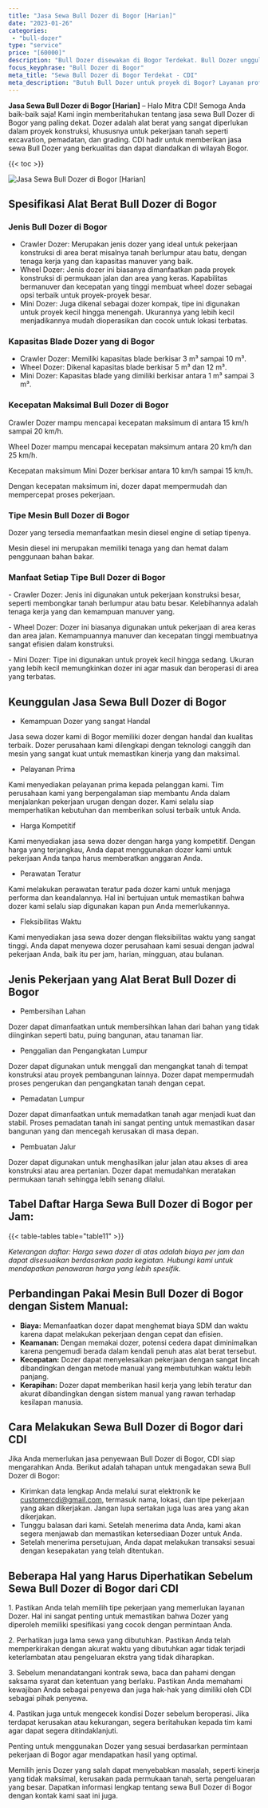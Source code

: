 ```yaml
---
title: "Jasa Sewa Bull Dozer di Bogor [Harian]"
date: "2023-01-26"
categories:
 - "bull-dozer"
type: "service"
price: "[60000]"
description: "Bull Dozer disewakan di Bogor Terdekat. Bull Dozer unggulan untuk kebutuhan proyek konstruksi dengan performa superior. Segera konsultasikan kebutuhan Anda."
focus_keyphrase: "Bull Dozer di Bogor"
meta_title: "Sewa Bull Dozer di Bogor Terdekat - CDI"
meta_description: "Butuh Bull Dozer untuk proyek di Bogor? Layanan profesional kami siap melayani dengan harga kompetitif. Segera hubungi kami."
---
```


**Jasa Sewa Bull Dozer di Bogor [Harian]** – Halo Mitra CDI! Semoga Anda baik-baik saja! Kami ingin memberitahukan tentang jasa sewa Bull Dozer di Bogor yang paling dekat. Dozer adalah alat berat yang sangat diperlukan dalam proyek konstruksi, khususnya untuk pekerjaan tanah seperti excavation, pemadatan, dan grading. CDI hadir untuk memberikan jasa sewa Bull Dozer yang berkualitas dan dapat diandalkan di wilayah Bogor.

{{< toc >}}

![Jasa Sewa Bull Dozer di Bogor [Harian]](/images/bull-dozer/bull-dozer-07.jpg)

## Spesifikasi Alat Berat Bull Dozer di Bogor

### Jenis Bull Dozer di Bogor

*   Crawler Dozer: Merupakan jenis dozer yang ideal untuk pekerjaan konstruksi di area berat misalnya tanah berlumpur atau batu, dengan tenaga kerja yang dan kapasitas manuver yang baik.
*   Wheel Dozer: Jenis dozer ini biasanya dimanfaatkan pada proyek konstruksi di permukaan jalan dan area yang keras. Kapabilitas bermanuver dan kecepatan yang tinggi membuat wheel dozer sebagai opsi terbaik untuk proyek-proyek besar.
*   Mini Dozer: Juga dikenal sebagai dozer kompak, tipe ini digunakan untuk proyek kecil hingga menengah. Ukurannya yang lebih kecil menjadikannya mudah dioperasikan dan cocok untuk lokasi terbatas.

### Kapasitas Blade Dozer yang di Bogor

*   Crawler Dozer: Memiliki kapasitas blade berkisar 3 m³ sampai 10 m³.
*   Wheel Dozer: Dikenal kapasitas blade berkisar 5 m³ dan 12 m³.
*   Mini Dozer: Kapasitas blade yang dimiliki berkisar antara 1 m³ sampai 3 m³.

### Kecepatan Maksimal Bull Dozer di Bogor

Crawler Dozer mampu mencapai kecepatan maksimum di antara 15 km/h sampai 20 km/h.

Wheel Dozer mampu mencapai kecepatan maksimum antara 20 km/h dan 25 km/h.

Kecepatan maksimum Mini Dozer berkisar antara 10 km/h sampai 15 km/h.

Dengan kecepatan maksimum ini, dozer dapat mempermudah dan mempercepat proses pekerjaan.

### Tipe Mesin Bull Dozer di Bogor

Dozer yang tersedia memanfaatkan mesin diesel engine di setiap tipenya.

Mesin diesel ini merupakan memiliki tenaga yang dan hemat dalam penggunaan bahan bakar.

### Manfaat Setiap Tipe Bull Dozer di Bogor

\- Crawler Dozer: Jenis ini digunakan untuk pekerjaan konstruksi besar, seperti membongkar tanah berlumpur atau batu besar. Kelebihannya adalah tenaga kerja yang dan kemampuan manuver yang.

\- Wheel Dozer: Dozer ini biasanya digunakan untuk pekerjaan di area keras dan area jalan. Kemampuannya manuver dan kecepatan tinggi membuatnya sangat efisien dalam konstruksi.

\- Mini Dozer: Tipe ini digunakan untuk proyek kecil hingga sedang. Ukuran yang lebih kecil memungkinkan dozer ini agar masuk dan beroperasi di area yang terbatas.

## Keunggulan Jasa Sewa Bull Dozer di Bogor

*   Kemampuan Dozer yang sangat Handal

Jasa sewa dozer kami di Bogor memiliki dozer dengan handal dan kualitas terbaik. Dozer perusahaan kami dilengkapi dengan teknologi canggih dan mesin yang sangat kuat untuk memastikan kinerja yang dan maksimal.
*   Pelayanan Prima

Kami menyediakan pelayanan prima kepada pelanggan kami. Tim perusahaan kami yang berpengalaman siap membantu Anda dalam menjalankan pekerjaan urugan dengan dozer. Kami selalu siap memperhatikan kebutuhan dan memberikan solusi terbaik untuk Anda.
*   Harga Kompetitif

Kami menyediakan jasa sewa dozer dengan harga yang kompetitif. Dengan harga yang terjangkau, Anda dapat menggunakan dozer kami untuk pekerjaan Anda tanpa harus memberatkan anggaran Anda.
*   Perawatan Teratur

Kami melakukan perawatan teratur pada dozer kami untuk menjaga performa dan keandalannya. Hal ini bertujuan untuk memastikan bahwa dozer kami selalu siap digunakan kapan pun Anda memerlukannya.
*   Fleksibilitas Waktu

Kami menyediakan jasa sewa dozer dengan fleksibilitas waktu yang sangat tinggi. Anda dapat menyewa dozer perusahaan kami sesuai dengan jadwal pekerjaan Anda, baik itu per jam, harian, mingguan, atau bulanan.

## Jenis Pekerjaan yang Alat Berat Bull Dozer di Bogor

*   Pembersihan Lahan

Dozer dapat dimanfaatkan untuk membersihkan lahan dari bahan yang tidak diinginkan seperti batu, puing bangunan, atau tanaman liar.
*   Penggalian dan Pengangkatan Lumpur

Dozer dapat digunakan untuk menggali dan mengangkat tanah di tempat konstruksi atau proyek pembangunan lainnya. Dozer dapat mempermudah proses pengerukan dan pengangkatan tanah dengan cepat.
*   Pemadatan Lumpur

Dozer dapat dimanfaatkan untuk memadatkan tanah agar menjadi kuat dan stabil. Proses pemadatan tanah ini sangat penting untuk memastikan dasar bangunan yang dan mencegah kerusakan di masa depan.
*   Pembuatan Jalur

Dozer dapat digunakan untuk menghasilkan jalur jalan atau akses di area konstruksi atau area pertanian. Dozer dapat memudahkan meratakan permukaan tanah sehingga lebih senang dilalui.

## Tabel Daftar Harga Sewa Bull Dozer di Bogor per Jam:

{{< table-tables table="table11" >}}

_Keterangan daftar: Harga sewa dozer di atas adalah biaya per jam dan dapat disesuaikan berdasarkan pada kegiatan. Hubungi kami untuk mendapatkan penawaran harga yang lebih spesifik._

## Perbandingan Pakai Mesin Bull Dozer di Bogor dengan Sistem Manual:

*   **Biaya:** Memanfaatkan dozer dapat menghemat biaya SDM dan waktu karena dapat melakukan pekerjaan dengan cepat dan efisien.
*   **Keamanan:** Dengan memakai dozer, potensi cedera dapat diminimalkan karena pengemudi berada dalam kendali penuh atas alat berat tersebut.
*   **Kecepatan:** Dozer dapat menyelesaikan pekerjaan dengan sangat lincah dibandingkan dengan metode manual yang membutuhkan waktu lebih panjang.
*   **Kerapihan:** Dozer dapat memberikan hasil kerja yang lebih teratur dan akurat dibandingkan dengan sistem manual yang rawan terhadap kesilapan manusia.

## Cara Melakukan Sewa Bull Dozer di Bogor dari CDI

Jika Anda memerlukan jasa penyewaan Bull Dozer di Bogor, CDI siap mengarahkan Anda. Berikut adalah tahapan untuk mengadakan sewa Bull Dozer di Bogor:

*   Kirimkan data lengkap Anda melalui surat elektronik ke customercdi@gmail.com, termasuk nama, lokasi, dan tipe pekerjaan yang akan dikerjakan. Jangan lupa sertakan juga luas area yang akan dikerjakan.
*   Tunggu balasan dari kami. Setelah menerima data Anda, kami akan segera menjawab dan memastikan ketersediaan Dozer untuk Anda.
*   Setelah menerima persetujuan, Anda dapat melakukan transaksi sesuai dengan kesepakatan yang telah ditentukan.

## Beberapa Hal yang Harus Diperhatikan Sebelum Sewa Bull Dozer di Bogor dari CDI

1\.  Pastikan Anda telah memilih tipe pekerjaan yang memerlukan layanan Dozer. Hal ini sangat penting untuk memastikan bahwa Dozer yang diperoleh memiliki spesifikasi yang cocok dengan permintaan Anda.

2\.  Perhatikan juga lama sewa yang dibutuhkan. Pastikan Anda telah memperkirakan dengan akurat waktu yang dibutuhkan agar tidak terjadi keterlambatan atau pengeluaran ekstra yang tidak diharapkan.

3\.  Sebelum menandatangani kontrak sewa, baca dan pahami dengan saksama syarat dan ketentuan yang berlaku. Pastikan Anda memahami kewajiban Anda sebagai penyewa dan juga hak-hak yang dimiliki oleh CDI sebagai pihak penyewa.

4\.  Pastikan juga untuk mengecek kondisi Dozer sebelum beroperasi. Jika terdapat kerusakan atau kekurangan, segera beritahukan kepada tim kami agar dapat segera ditindaklanjuti.

Penting untuk menggunakan Dozer yang sesuai berdasarkan permintaan pekerjaan di Bogor agar mendapatkan hasil yang optimal.

Memilih jenis Dozer yang salah dapat menyebabkan masalah, seperti kinerja yang tidak maksimal, kerusakan pada permukaan tanah, serta pengeluaran yang besar. Dapatkan informasi lengkap tentang sewa Bull Dozer di Bogor dengan kontak kami saat ini juga.